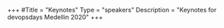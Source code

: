 +++
#Title = "Keynotes"
Type = "speakers"
Description = "Keynotes for devopsdays Medellin 2020"
+++
